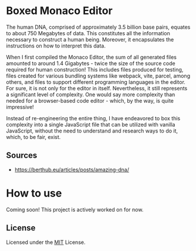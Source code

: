 # Boxed Monaco Editor

The human DNA, comprised of approximately 3.5 billion base pairs, equates to about 750 Megabytes of data. This constitutes all the information necessary to construct a human being. Moreover, it encapsulates the instructions on how to interpret this data.

When I first compiled the Monaco Editor, the sum of all generated files amounted to around 1.4 Gigabytes - twice the size of the source code required for human construction! This includes files produced for testing, files created for various bundling systems like webpack, vite, parcel, among others, and files to support different programming languages in the editor. For sure, it is not only for the editor in itself. Nevertheless, it still represents a significant level of complexity. One would say more complexity than needed for a browser-based code editor - which, by the way, is quite impressive!

Instead of re-engineering the entire thing, I have endeavored to box this complexity into a single JavaScript file that can be utilized with vanilla JavaScript, without the need to understand and research ways to do it, which, to be fair, exist.

## Sources

- https://berthub.eu/articles/posts/amazing-dna/

# How to use

Coming soon! This project is actively worked on for now.

## License

Licensed under the [MIT](https://github.com/microsoft/monaco-editor/blob/main/LICENSE.txt) License.
